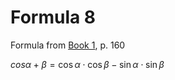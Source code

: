 # Formula 8

Formula from [Book 1](../Buch1.md), p. 160

$cos{\alpha + \beta} = \cos{\alpha}\cdot\cos{\beta} - \sin{\alpha}\cdot\sin{\beta}$
